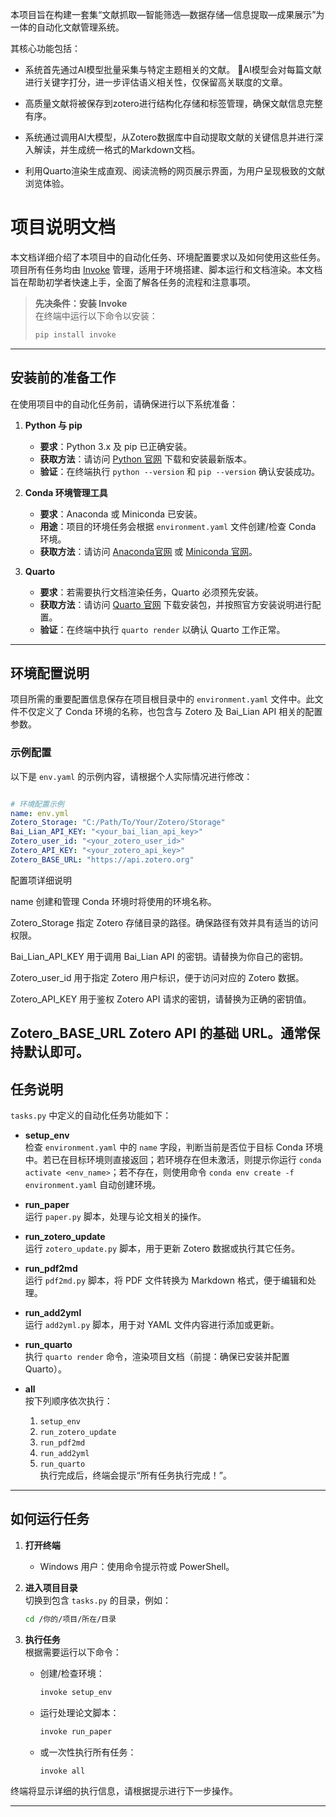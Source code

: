 本项目旨在构建一套集“文献抓取—智能筛选—数据存储—信息提取—成果展示”为一体的自动化文献管理系统。

其核心功能包括：

- 系统首先通过AI模型批量采集与特定主题相关的文献。 AI模型会对每篇文献进行关键字打分，进一步评估语义相关性，仅保留高关联度的文章。

- 高质量文献将被保存到zotero进行结构化存储和标签管理，确保文献信息完整有序。

- 系统通过调用AI大模型，从Zotero数据库中自动提取文献的关键信息并进行深入解读，并生成统一格式的Markdown文档。

- 利用Quarto渲染生成直观、阅读流畅的网页展示界面，为用户呈现极致的文献浏览体验。


# 项目说明文档

本文档详细介绍了本项目中的自动化任务、环境配置要求以及如何使用这些任务。项目所有任务均由 [Invoke](https://www.pyinvoke.org/) 管理，适用于环境搭建、脚本运行和文档渲染。本文档旨在帮助初学者快速上手，全面了解各任务的流程和注意事项。

> **先决条件：安装 Invoke**  
> 在终端中运行以下命令以安装：
> ```bash
> pip install invoke
> ```

---

## 安装前的准备工作

在使用项目中的自动化任务前，请确保进行以下系统准备：

1. **Python 与 pip**  
   - **要求**：Python 3.x 及 pip 已正确安装。  
   - **获取方法**：请访问 [Python 官网](https://www.python.org/downloads/) 下载和安装最新版本。  
   - **验证**：在终端执行 `python --version` 和 `pip --version` 确认安装成功。

2. **Conda 环境管理工具**  
   - **要求**：Anaconda 或 Miniconda 已安装。  
   - **用途**：项目的环境任务会根据 `environment.yaml` 文件创建/检查 Conda 环境。  
   - **获取方法**：请访问 [Anaconda官网](https://www.anaconda.com/products/individual) 或 [Miniconda 官网](https://docs.conda.io/en/latest/miniconda.html)。

3. **Quarto**  
   - **要求**：若需要执行文档渲染任务，Quarto 必须预先安装。  
   - **获取方法**：请访问 [Quarto 官网](https://quarto.org/) 下载安装包，并按照官方安装说明进行配置。  
   - **验证**：在终端中执行 `quarto render` 以确认 Quarto 工作正常。

---

## 环境配置说明

项目所需的重要配置信息保存在项目根目录中的 `environment.yaml` 文件中。此文件不仅定义了 Conda 环境的名称，也包含与 Zotero 及 Bai_Lian API 相关的配置参数。  

### 示例配置

以下是 `env.yaml` 的示例内容，请根据个人实际情况进行修改：

```yaml

# 环境配置示例
name: env.yml
Zotero_Storage: "C:/Path/To/Your/Zotero/Storage"   
Bai_Lian_API_KEY: "<your_bai_lian_api_key>"
Zotero_user_id: "<your_zotero_user_id>"
Zotero_API_KEY: "<your_zotero_api_key>"
Zotero_BASE_URL: "https://api.zotero.org"

```
配置项详细说明

name 创建和管理 Conda 环境时将使用的环境名称。

Zotero_Storage 指定 Zotero 存储目录的路径。确保路径有效并具有适当的访问权限。

Bai_Lian_API_KEY 用于调用 Bai_Lian API 的密钥。请替换为你自己的密钥。

Zotero_user_id 用于指定 Zotero 用户标识，便于访问对应的 Zotero 数据。

Zotero_API_KEY 用于鉴权 Zotero API 请求的密钥，请替换为正确的密钥值。

Zotero_BASE_URL Zotero API 的基础 URL。通常保持默认即可。
---

## 任务说明

`tasks.py` 中定义的自动化任务功能如下：

- **setup_env**  
  检查 `environment.yaml` 中的 `name` 字段，判断当前是否位于目标 Conda 环境中。若已在目标环境则直接返回；若环境存在但未激活，则提示你运行 `conda activate <env_name>`；若不存在，则使用命令 `conda env create -f environment.yaml` 自动创建环境。

- **run_paper**  
  运行 `paper.py` 脚本，处理与论文相关的操作。

- **run_zotero_update**  
  运行 `zotero_update.py` 脚本，用于更新 Zotero 数据或执行其它任务。

- **run_pdf2md**  
  运行 `pdf2md.py` 脚本，将 PDF 文件转换为 Markdown 格式，便于编辑和处理。

- **run_add2yml**  
  运行 `add2yml.py` 脚本，用于对 YAML 文件内容进行添加或更新。

- **run_quarto**  
  执行 `quarto render` 命令，渲染项目文档（前提：确保已安装并配置 Quarto）。

- **all**  
  按下列顺序依次执行：  
  1. `setup_env`  
  2. `run_zotero_update`  
  3. `run_pdf2md`  
  4. `run_add2yml`  
  5. `run_quarto`  
  执行完成后，终端会提示“所有任务执行完成！”。

---

## 如何运行任务

1. **打开终端**  
   - Windows 用户：使用命令提示符或 PowerShell。  

2. **进入项目目录**  
   切换到包含 `tasks.py` 的目录，例如：  
   ```bash
   cd /你的/项目/所在/目录
   ```

3. **执行任务**  
   根据需要运行以下命令：  
   - 创建/检查环境：  
     ```bash
     invoke setup_env
     ```
   - 运行处理论文脚本：  
     ```bash
     invoke run_paper
     ```
   - 或一次性执行所有任务：  
     ```bash
     invoke all
     ```

终端将显示详细的执行信息，请根据提示进行下一步操作。

---
